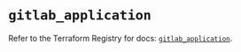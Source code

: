 # `gitlab_application`

Refer to the Terraform Registry for docs: [`gitlab_application`](https://registry.terraform.io/providers/gitlabhq/gitlab/17.9.0/docs/resources/application).
